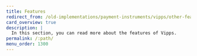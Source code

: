 ```yaml
---
title: Features
redirect_from: /old-implementations/payment-instruments/vipps/other-features
card_overview: true
description: |
  In this section, you can read more about the features of Vipps.
permalink: /:path/
menu_order: 1300
---
```

